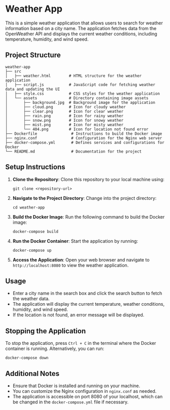 # Weather App

This is a simple weather application that allows users to search for weather information based on a city name. The application fetches data from the OpenWeather API and displays the current weather conditions, including temperature, humidity, and wind speed.

## Project Structure

```
weather-app
├── src
│   ├── weather.html        # HTML structure for the weather application
│   ├── script.js           # JavaScript code for fetching weather data and updating the UI
│   ├── style.css           # CSS styles for the weather application
│   └── assets              # Directory containing image assets
│       ├── background.jpg  # Background image for the application
│       ├── cloud.png       # Icon for cloudy weather
│       ├── clear.png       # Icon for clear weather
│       ├── rain.png        # Icon for rainy weather
│       ├── snow.png        # Icon for snowy weather
│       ├── mist.png        # Icon for misty weather
│       └── 404.png         # Icon for location not found error
├── Dockerfile               # Instructions to build the Docker image
├── nginx.conf               # Configuration for the Nginx web server
├── docker-compose.yml       # Defines services and configurations for Docker
└── README.md                # Documentation for the project
```

## Setup Instructions

1. **Clone the Repository**:
   Clone this repository to your local machine using:
   ```
   git clone <repository-url>
   ```

2. **Navigate to the Project Directory**:
   Change into the project directory:
   ```
   cd weather-app
   ```

3. **Build the Docker Image**:
   Run the following command to build the Docker image:
   ```
   docker-compose build
   ```

4. **Run the Docker Container**:
   Start the application by running:
   ```
   docker-compose up
   ```

5. **Access the Application**:
   Open your web browser and navigate to `http://localhost:8080` to view the weather application.

## Usage

- Enter a city name in the search box and click the search button to fetch the weather data.
- The application will display the current temperature, weather conditions, humidity, and wind speed.
- If the location is not found, an error message will be displayed.

## Stopping the Application

To stop the application, press `Ctrl + C` in the terminal where the Docker container is running. Alternatively, you can run:
```
docker-compose down
```

## Additional Notes

- Ensure that Docker is installed and running on your machine.
- You can customize the Nginx configuration in `nginx.conf` as needed.
- The application is accessible on port 8080 of your localhost, which can be changed in the `docker-compose.yml` file if necessary.